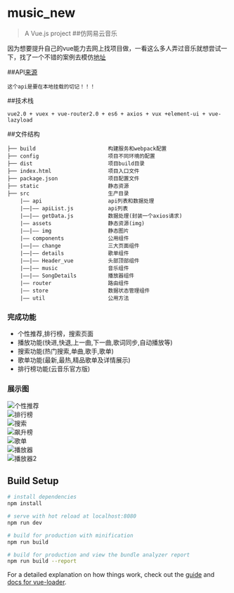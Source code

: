 # music_new

> A Vue.js project
##仿网易云音乐

因为想要提升自己的vue能力去网上找项目做，一看这么多人弄过音乐就想尝试一下，找了一个不错的案例去模仿[地址](https://github.com/webfansplz/xcMusic)

##API[来源](https://binaryify.github.io/NeteaseCloudMusicApi/#/)
```
这个api是要在本地挂载的切记！！！
```

##技术栈

```
vue2.0 + vuex + vue-router2.0 + es6 + axios + vux +element-ui + vue-lazyload
```
##文件结构
```
├── build                       构建服务和webpack配置
├── config                      项目不同环境的配置
├── dist                        项目build目录
├── index.html                  项目入口文件
├── package.json                项目配置文件
├── static       	            静态资源
├── src                         生产目录
    |—— api                     api列表和数据处理
    |——|—— apiList.js           api列表
    |——|—— getData.js           数据处理(封装一个axios请求)    
    |—— assets                  静态资源(img)
    |——|—— img                  静态图片
    |—— components              公用组件
    |——|—— change               三大页面组件
    |——|—— details              歌单组件
    |——|—— Header_vue           头部顶部组件            
    |——|—— music                音乐组件
    |——|—— SongDetails          播放器组件
    |—— router                  路由组件
    |—— store                   数据状态管理组件
    |—— util                    公用方法
```

### 完成功能
-   个性推荐,排行榜，搜索页面   
-   播放功能(快进,快退,上一曲,下一曲,歌词同步,自动播放等)
-   搜索功能(热门搜索,单曲,歌手,歌单)
-   歌单功能(最新,最热,精品歌单及详情展示)
-   排行榜功能(云音乐官方版)

### 展示图
![个性推荐](https://github.com/Mr-China-Chester/vue_music/blob/master/src/assets/imgs/music_one.png)  
![排行榜](https://github.com/Mr-China-Chester/vue_music/blob/master/src/assets/imgs/music_two.png)  
![搜索](https://github.com/Mr-China-Chester/vue_music/blob/master/src/assets/imgs/music_tree.png)  
![飙升榜](https://github.com/Mr-China-Chester/vue_music/blob/master/src/assets/imgs/music_seven.png)  
![歌单](https://github.com/Mr-China-Chester/vue_music/blob/master/src/assets/imgs/music_four.png)  
![播放器](https://github.com/Mr-China-Chester/vue_music/blob/master/src/assets/imgs/music_five.png)  
![播放器2](https://github.com/Mr-China-Chester/vue_music/blob/master/src/assets/imgs/music_six.png)  




## Build Setup


``` bash
# install dependencies
npm install

# serve with hot reload at localhost:8080
npm run dev

# build for production with minification
npm run build

# build for production and view the bundle analyzer report
npm run build --report
```

For a detailed explanation on how things work, check out the [guide](http://vuejs-templates.github.io/webpack/) and [docs for vue-loader](http://vuejs.github.io/vue-loader).
